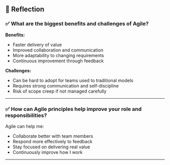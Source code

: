 ## 📝 Reflection

### ✅ What are the biggest benefits and challenges of Agile?

**Benefits:**

- Faster delivery of value
- Improved collaboration and communication
- More adaptability to changing requirements
- Continuous improvement through feedback

**Challenges:**

- Can be hard to adopt for teams used to traditional models
- Requires strong communication and self-discipline
- Risk of scope creep if not managed carefully

---

### ✅ How can Agile principles help improve your role and responsibilities?

Agile can help me:

- Collaborate better with team members
- Respond more effectively to feedback
- Stay focused on delivering real value
- Continuously improve how I work

---
